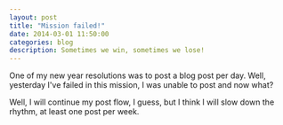 ```yaml
---
layout: post
title: "Mission failed!"
date: 2014-03-01 11:50:00
categories: blog
description: Sometimes we win, sometimes we lose!
---
```


<div class="wrapper" markdown="1">
One of my new year resolutions was to post a blog post per day. Well, yesterday I've failed in this mission, I was unable to post and now what?

Well, I will continue my post flow, I guess, but I think I will slow down the rhythm, at least one post per week.
</div>
